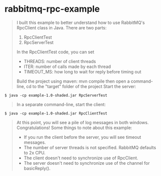 # rabbitmq-rpc-example
> I built this example to better understand how to use RabbitMQ's RpcClient class in Java.
> There are two parts:
> 1. RpcClientTest
> 2. RpcServerTest
>
> In the RpcClientTest code, you can set 
> * THREADS: number of client threads
> * ITER: number of calls made by each thread
> * TIMEOUT_MS: how long to wait for reply before timing out
>
> Build the project using maven:
>      mvn compile
> then open a command-line, cd to the "target" folder of the project
> Start the server:

    $ java -cp example-1.0-shaded.jar RpcServerTest

> In a separate command-line, start the client:

    $ java -cp example-1.0-shaded.jar RpcClientTest

> At this point, you will see a pile of log messages in both windows.  Congratulations!
> Some things to note about this example:
> * If you run the client before the server, you will see timeout messages.
> * The number of server threads is not specified.  RabbitMQ defaults to 2x CPU.
> * The client doesn't need to synchronize use of RpcClient.
> * The server doesn't need to synchronize use of the channel for basicReply().
